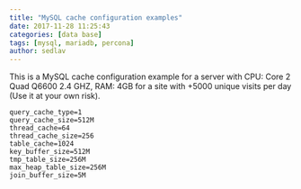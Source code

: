```yaml
---
title: "MySQL cache configuration examples"
date: 2017-11-28 11:25:43
categories: [data base]
tags: [mysql, mariadb, percona]
author: sedlav
---
```


This is a MySQL cache configuration example for a server with CPU: Core 2 Quad Q6600 2.4 GHZ, RAM: 4GB for a site with +5000 unique visits per day (Use it at your own risk).

```
query_cache_type=1
query_cache_size=512M
thread_cache=64
thread_cache_size=256
table_cache=1024
key_buffer_size=512M
tmp_table_size=256M
max_heap_table_size=256M
join_buffer_size=5M
```

